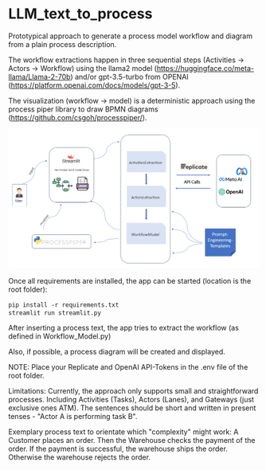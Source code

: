 # LLM_text_to_process

Prototypical approach to generate a process model workflow and diagram from a plain process description. 

The workflow extractions happen in three sequential steps (Activities -> Actors -> Workflow) using the llama2 model (https://huggingface.co/meta-llama/Llama-2-70b) and/or gpt-3.5-turbo from OPENAI (https://platform.openai.com/docs/models/gpt-3-5). 

The visualization (workflow -> model) is a deterministic approach using the process piper library to draw BPMN diagrams (https://github.com/csgoh/processpiper/). 

![Approach](pic/overviewApproach.png)

Once all requirements are installed, the app can be started (location is the root folder):

```
pip install -r requirements.txt
streamlit run streamlit.py
```

After inserting a process text, the app tries to extract the workflow (as defined in Workflow_Model.py)

Also, if possible, a process diagram will be created and displayed. 

NOTE: Place your Replicate and OpenAI API-Tokens in the .env file of the root folder. 

Limitations: 
Currently, the approach only supports small and straightforward processes. Including Activities (Tasks), Actors (Lanes), and Gateways (just exclusive ones ATM).
The sentences should be short and written in present tenses - "Actor A is performing task B". 

Exemplary process text to orientate which "complexity" might work: 
A Customer places an order. Then the Warehouse checks the payment of the order. If the payment is successful, the warehouse ships the order. Otherwise the warehouse rejects the order.
